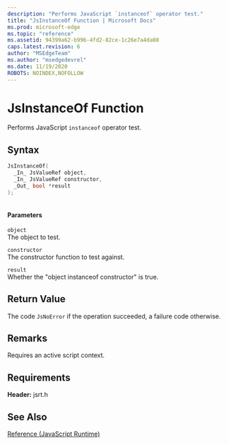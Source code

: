 ```yaml
---
description: "Performs JavaScript `instanceof` operator test."
title: "JsInstanceOf Function | Microsoft Docs"
ms.prod: microsoft-edge
ms.topic: "reference"
ms.assetid: 94399a62-b996-4fd2-82ce-1c26e7a4da08
caps.latest.revision: 6
author: "MSEdgeTeam"
ms.author: "msedgedevrel"
ms.date: 11/19/2020
ROBOTS: NOINDEX,NOFOLLOW
---
```

# JsInstanceOf Function

Performs JavaScript `instanceof` operator test.  
  
## Syntax  
  
```cpp  
JsInstanceOf(   
  _In_ JsValueRef object,  
  _In_ JsValueRef constructor,  
  _Out_ bool *result  
);  
  
```  
  
#### Parameters  
 `object`  
 The object to test.  
  
 `constructor`  
 The constructor function to test against.  
  
 `result`  
 Whether the "object instanceof constructor" is true.  
  
## Return Value  
 The code `JsNoError` if the operation succeeded, a failure code otherwise.  
  
## Remarks  
 Requires an active script context.  
  
## Requirements  
 **Header:** jsrt.h  
  
## See Also  
 [Reference (JavaScript Runtime)](../chakra-hosting/reference-javascript-runtime.md)

